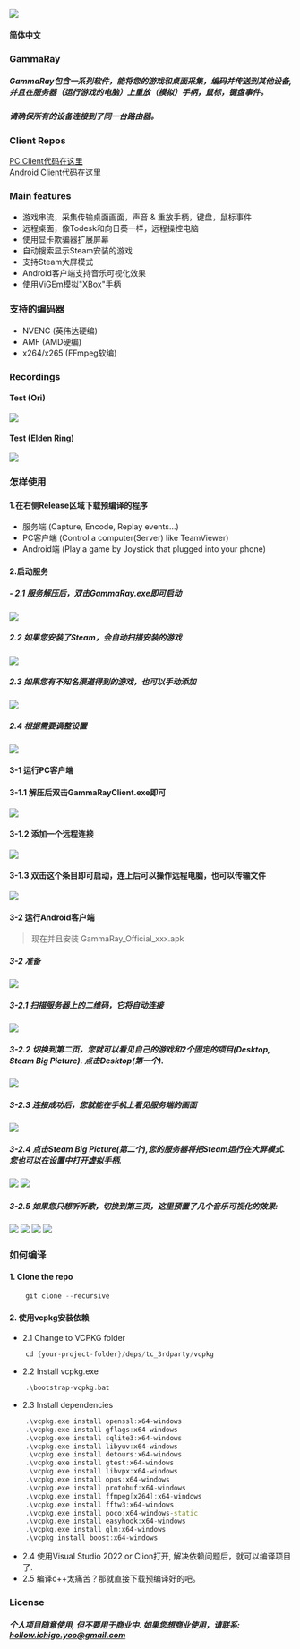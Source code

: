 ![](images/GammaRay.png)
#### [简体中文](Readme_CN.md)

### GammaRay
##### GammaRay包含一系列软件，能将您的游戏和桌面采集，编码并传送到其他设备, 并且在服务器（运行游戏的电脑）上重放（模拟）手柄，鼠标，键盘事件。
##### 请确保所有的设备连接到了同一台路由器。

### Client Repos
[PC Client代码在这里](https://github.com/RGAA-Software/GammaRayPC)  
[Android Client代码在这里](https://github.com/RGAA-Software/GammaRayAndroid)

### Main features
- 游戏串流，采集传输桌面画面，声音 & 重放手柄，键盘，鼠标事件
- 远程桌面，像Todesk和向日葵一样，远程操控电脑
- 使用显卡欺骗器扩展屏幕
- 自动搜索显示Steam安装的游戏
- 支持Steam大屏模式
- Android客户端支持音乐可视化效果
- 使用ViGEm模拟"XBox"手柄

### 支持的编码器
- NVENC (英伟达硬编)
- AMF (AMD硬编)
- x264/x265 (FFmpeg软编)

### Recordings
#### Test (Ori)
![](images/test1.gif)
#### Test (Elden Ring)
![](images/test2.gif)

### 怎样使用
#### 1.在右侧Release区域下载预编译的程序
- 服务端 (Capture, Encode, Replay events...)
- PC客户端 (Control a computer(Server) like TeamViewer)
- Android端 (Play a game by Joystick that plugged into your phone)

#### 2.启动服务
##### - 2.1 服务解压后，双击GammaRay.exe即可启动
![](images/srv_main.png)

##### 2.2 如果您安装了Steam，会自动扫描安装的游戏
![](images/srv_steam.png)

##### 2.3 如果您有不知名渠道得到的游戏，也可以手动添加
![](images/srv_add_game.png)

##### 2.4 根据需要调整设置
![](images/srv_settings.png)

#### 3-1 运行PC客户端
#### 3-1.1 解压后双击GammaRayClient.exe即可
![](images/client_main.png)

#### 3-1.2 添加一个远程连接
![](images/client_add_remote.png)

#### 3-1.3 双击这个条目即可启动，连上后可以操作远程电脑，也可以传输文件
![](images/client_file_transfer.png)

#### 3-2 运行Android客户端
> 现在并且安装 GammaRay_Official_xxx.apk
##### 3-2 准备
![](images/android_prepare_1.jpg)

##### 3-2.1 扫描服务器上的二维码，它将自动连接
![](images/android_1.png)

##### 3-2.2 切换到第二页，您就可以看见自己的游戏和2个固定的项目(Desktop, Steam Big Picture). 点击Desktop(第一个).
![](images/android_2.png)

##### 3-2.3 连接成功后，您就能在手机上看见服务端的画面
![](images/android_3.png)

##### 3-2.4 点击Steam Big Picture(第二个),您的服务器将把Steam运行在大屏模式. 您也可以在设置中打开虚拟手柄.
![](images/android_4.png)
![](images/android_prepare_2.jpg)
##### 3-2.5 如果您只想听听歌，切换到第三页，这里预置了几个音乐可视化的效果:
![](images/android_5.jpg)
![](images/android_7.jpg)
![](images/android_8.jpg)
![](images/android_9.jpg)

### 如何编译
#### 1. Clone the repo
```c++
    git clone --recursive 
```

#### 2. 使用vcpkg安装依赖
- 2.1 Change to VCPKG folder
```c++
    cd {your-project-folder}/deps/tc_3rdparty/vcpkg
```
- 2.2 Install vcpkg.exe
```c++
    .\bootstrap-vcpkg.bat 
```
- 2.3 Install dependencies
```c++
    .\vcpkg.exe install openssl:x64-windows
    .\vcpkg.exe install gflags:x64-windows
    .\vcpkg.exe install sqlite3:x64-windows
    .\vcpkg.exe install libyuv:x64-windows
    .\vcpkg.exe install detours:x64-windows
    .\vcpkg.exe install gtest:x64-windows
    .\vcpkg.exe install libvpx:x64-windows
    .\vcpkg.exe install opus:x64-windows
    .\vcpkg.exe install protobuf:x64-windows
    .\vcpkg.exe install ffmpeg[x264]:x64-windows
    .\vcpkg.exe install fftw3:x64-windows
    .\vcpkg.exe install poco:x64-windows-static
    .\vcpkg.exe install easyhook:x64-windows
    .\vcpkg.exe install glm:x64-windows
    .\vcpkg install boost:x64-windows
```

- 2.4 使用Visual Studio 2022 or Clion打开, 解决依赖问题后，就可以编译项目了.
- 2.5 编译c++太痛苦？那就直接下载预编译好的吧。

### License
##### 个人项目随意使用, 但不要用于商业中. 如果您想商业使用，请联系: hollow.ichigo.yoo@gmail.com
